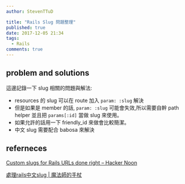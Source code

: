 ```yaml
---
author: StevenTTuD

title: "Rails Slug 問題整理"
published: true
date: 2017-12-05 21:34
tags:
  - Rails
comments: true
---
```


## problem and solutions

這邊記錄一下 slug 相關的問題與解法:

- resources 的 slug 可以在 route 加入 `param: :slug` 解決
- 但是如果是 member 的話, `param: :slug` 可能會失效,所以需要自幹 path helper 並且把 `params[:id]` 當做 slug 來使用。
- 如果允許的話用一下 friendly_id 來做會比較簡潔。
- 中文 slug 需要配合 babosa 來解決


## referneces

[Custom slugs for Rails URLs done right – Hacker Noon](https://hackernoon.com/using-custom-slugs-for-rails-urls-500eb3f58f3c)

[處理rails中文slug | 魔法師的手杖](https://sibevin.github.io/posts/2015-01-13-092638-rails-handle-chinese-slug#bb6d5b76edfeaa54f3f18ad430a53ffb)